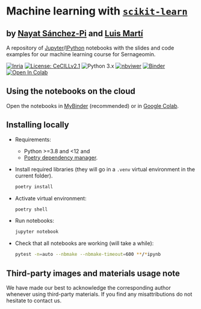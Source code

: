 # Machine learning with [`scikit-learn`](https://scikit-learn.org/)

## by [Nayat Sánchez-Pi](http://www.nayatsanchezpi.com) and [Luis Martí](http://lmarti.com)

A repository of [Jupyter](https://www.jupyter.org)/[IPython](https://www.ipython.org) notebooks with the slides and code examples for our machine learning course for Sernageomin.

[![Inria](https://img.shields.io/badge/Made%20in-Inria-%23e63312)](http://inria.cl)
[![License: CeCILLv2.1](https://img.shields.io/badge/license-CeCILL--v2.1-orange)](https://cecill.info/licences.en.html)
![Python 3.x](https://img.shields.io/badge/python-3.x-green.svg)
[![nbviwer](https://img.shields.io/badge/view%20in-nbviewer-orange.svg)](http://nbviewer.jupyter.org/github/Inria-Chile/ml-with-sklearn/tree/master/)
[![Binder](https://mybinder.org/badge_logo.svg)](https://mybinder.org/v2/gh/Inria-Chile/ml-with-sklearn/HEAD)
[![Open In Colab](https://colab.research.google.com/assets/colab-badge.svg)](https://colab.research.google.com/github/Inria-Chile/ml-with-sklearn)

## Using the notebooks on the cloud

Open the notebooks in [MyBinder](https://mybinder.org/v2/gh/Inria-Chile/ml-with-sklearn/HEAD) (recommended) or in [Google Colab](https://colab.research.google.com/github/Inria-Chile/ml-with-sklearn).

## Installing locally

- Requirements:
  - Python >=3.8 and <12 and
  - [Poetry dependency manager](https://python-poetry.org).
- Install required libraries (they will go in a `.venv` virtual environment in the current folder).

  ```zsh
  poetry install
  ```

- Activate virtual environment:

  ```zsh
  poetry shell
  ```

- Run notebooks:

  ```zsh
  jupyter notebook
  ```

- Check that all notebooks are working (will take a while):

  ```zsh
  pytest -n=auto --nbmake --nbmake-timeout=600 **/*ipynb 
  ```

## Third-party images and materials usage note

We have made our best to acknowledge the corresponding author whenever using third-party materials. If you find any misattributions do not hesitate to contact us.
